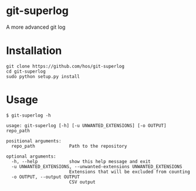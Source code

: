 # git-superlog
A more advanced git log

# Installation

    git clone https://github.com/hos/git-superlog
    cd git-superlog
    sudo python setup.py install


# Usage

    $ git-superlog -h

    usage: git-superlog [-h] [-u UNWANTED_EXTENSIONS] [-o OUTPUT] repo_path

    positional arguments:
      repo_path             Path to the repository

    optional arguments:
      -h, --help            show this help message and exit
      -u UNWANTED_EXTENSIONS, --unwanted-extensions UNWANTED_EXTENSIONS
                            Extensions that will be excluded from counting
      -o OUTPUT, --output OUTPUT
                            CSV output


